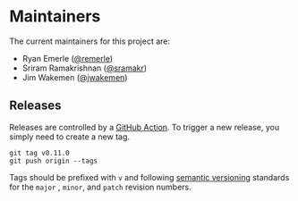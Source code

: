 # Maintainers

The current maintainers for this project are:

- Ryan Emerle ([@remerle](https://github.com/remerle))
- Sriram Ramakrishnan ([@sramakr](https://github.com/sramakr))
- Jim Wakemen ([@jwakemen](https://github.com/jwakemen))

## Releases

Releases are controlled by
a [GitHub Action](https://github.com/vinyldns/terraform-provider-vinyldns/blob/master/.github/workflows/release.yml). To
trigger a new release, you simply need to create a new tag.

```shell
git tag v0.11.0
git push origin --tags
```

Tags should be prefixed with `v` and following [semantic versioning](https://semver.org/) standards for the `major`
, `minor`, and `patch` revision numbers.